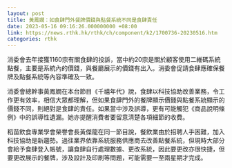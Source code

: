 ```yaml
---
layout: post
title: 黃鳳嫺：如食肆門外餐牌價錢與點餐系統不同是食肆責任
date: 2023-05-16 09:16:26.000000000 +08:00
link: https://news.rthk.hk/rthk/ch/component/k2/1700736-20230516.htm
categories: rthk
---
```


消委會去年接獲1160宗有關食肆的投訴，當中約20宗是關於顧客使用二維碼系統點餐，主要是系統內的價錢，與餐廳展示的價錢有出入。消委會促請食肆應確保餐牌及點餐系統等內容準確及一致。

消委會總幹事黃鳳嫺在本台節目《千禧年代》說，食肆以科技協助改善業務，令工作更有效率，相信大眾都理解，但如果食肆門外的餐牌顯示價錢與點餐系統顯示的價錢不同，則絕對是食肆的責任。如果當中涉及誤導，更有可能觸犯《商品說明條例》中的誤導性遺漏。她亦提醒消費者要留意清楚各項細節的收費。

稻苗飲食專業學會榮譽會長黃傑龍在同一節目說，餐飲業由於招聘人手困難，加入科技協助是新趨勢。過往業界依靠系統服務供應商去改善點餐系統，但現時大部分會給予食肆登入帳號，讓食肆自行處理數據、更改系統，因此要更改亦很快捷，但要更改展示的餐牌，涉及設計及印刷等問題，可能需要一至兩星期才完成。
